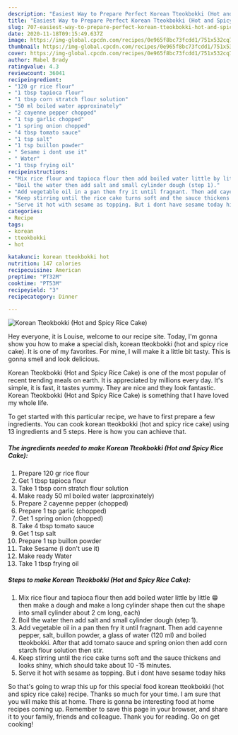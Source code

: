 ```yaml
---
description: "Easiest Way to Prepare Perfect Korean Tteokbokki (Hot and Spicy Rice Cake)"
title: "Easiest Way to Prepare Perfect Korean Tteokbokki (Hot and Spicy Rice Cake)"
slug: 707-easiest-way-to-prepare-perfect-korean-tteokbokki-hot-and-spicy-rice-cake
date: 2020-11-18T09:15:49.637Z
image: https://img-global.cpcdn.com/recipes/0e965f8bc73fcdd1/751x532cq70/korean-tteokbokki-hot-and-spicy-rice-cake-recipe-main-photo.jpg
thumbnail: https://img-global.cpcdn.com/recipes/0e965f8bc73fcdd1/751x532cq70/korean-tteokbokki-hot-and-spicy-rice-cake-recipe-main-photo.jpg
cover: https://img-global.cpcdn.com/recipes/0e965f8bc73fcdd1/751x532cq70/korean-tteokbokki-hot-and-spicy-rice-cake-recipe-main-photo.jpg
author: Mabel Brady
ratingvalue: 4.3
reviewcount: 36041
recipeingredient:
- "120 gr rice flour"
- "1 tbsp tapioca flour"
- "1 tbsp corn stratch flour solution"
- "50 ml boiled water approxinately"
- "2 cayenne pepper chopped"
- "1 tsp garlic chopped"
- "1 spring onion chopped"
- "4 tbsp tomato sauce"
- "1 tsp salt"
- "1 tsp buillon powder"
- " Sesame i dont use it"
- " Water"
- "1 tbsp frying oil"
recipeinstructions:
- "Mix rice flour and tapioca flour then add boiled water little by little 😁 then make a dough and make a long cylinder shape then cut the shape into small cylinder about 2 cm long, each)"
- "Boil the water then add salt and small cylinder dough (step 1)."
- "Add vegetable oil in a pan then fry it until fragnant. Then add cayenne pepper, salt, buillon powder, a glass of water (120 ml) and boiled tteokbokki. After that add tomato sauce and spring onion then add corn starch flour solution then stir."
- "Keep stirring until the rice cake turns soft and the sauce thickens and looks shiny, which should take about 10 -15 minutes."
- "Serve it hot with sesame as topping. But i dont have sesame today hiks"
categories:
- Recipe
tags:
- korean
- tteokbokki
- hot

katakunci: korean tteokbokki hot 
nutrition: 147 calories
recipecuisine: American
preptime: "PT32M"
cooktime: "PT53M"
recipeyield: "3"
recipecategory: Dinner

---
```



![Korean Tteokbokki (Hot and Spicy Rice Cake)](https://img-global.cpcdn.com/recipes/0e965f8bc73fcdd1/751x532cq70/korean-tteokbokki-hot-and-spicy-rice-cake-recipe-main-photo.jpg)

Hey everyone, it is Louise, welcome to our recipe site. Today, I'm gonna show you how to make a special dish, korean tteokbokki (hot and spicy rice cake). It is one of my favorites. For mine, I will make it a little bit tasty. This is gonna smell and look delicious.

Korean Tteokbokki (Hot and Spicy Rice Cake) is one of the most popular of recent trending meals on earth. It is appreciated by millions every day. It's simple, it is fast, it tastes yummy. They are nice and they look fantastic. Korean Tteokbokki (Hot and Spicy Rice Cake) is something that I have loved my whole life.




To get started with this particular recipe, we have to first prepare a few ingredients. You can cook korean tteokbokki (hot and spicy rice cake) using 13 ingredients and 5 steps. Here is how you can achieve that.

<!--inarticleads1-->

##### The ingredients needed to make Korean Tteokbokki (Hot and Spicy Rice Cake):

1. Prepare 120 gr rice flour
1. Get 1 tbsp tapioca flour
1. Take 1 tbsp corn stratch flour solution
1. Make ready 50 ml boiled water (approxinately)
1. Prepare 2 cayenne pepper (chopped)
1. Prepare 1 tsp garlic (chopped)
1. Get 1 spring onion (chopped)
1. Take 4 tbsp tomato sauce
1. Get 1 tsp salt
1. Prepare 1 tsp buillon powder
1. Take  Sesame (i don&#39;t use it)
1. Make ready  Water
1. Take 1 tbsp frying oil




<!--inarticleads2-->

##### Steps to make Korean Tteokbokki (Hot and Spicy Rice Cake):

1. Mix rice flour and tapioca flour then add boiled water little by little 😁 then make a dough and make a long cylinder shape then cut the shape into small cylinder about 2 cm long, each)
1. Boil the water then add salt and small cylinder dough (step 1).
1. Add vegetable oil in a pan then fry it until fragnant. Then add cayenne pepper, salt, buillon powder, a glass of water (120 ml) and boiled tteokbokki. After that add tomato sauce and spring onion then add corn starch flour solution then stir.
1. Keep stirring until the rice cake turns soft and the sauce thickens and looks shiny, which should take about 10 -15 minutes.
1. Serve it hot with sesame as topping. But i dont have sesame today hiks




So that's going to wrap this up for this special food korean tteokbokki (hot and spicy rice cake) recipe. Thanks so much for your time. I am sure that you will make this at home. There is gonna be interesting food at home recipes coming up. Remember to save this page in your browser, and share it to your family, friends and colleague. Thank you for reading. Go on get cooking!
